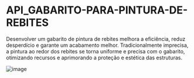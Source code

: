 # API_GABARITO-PARA-PINTURA-DE-REBITES
Desenvolver um gabarito de pintura de rebites melhora a eficiência, reduz desperdício e garante um acabamento melhor. Tradicionalmente imprecisa, a pintura ao redor dos rebites se torna uniforme e precisa com o gabarito, otimizando recursos e aprimorando a proteção e estética das estruturas.

![image](https://github.com/THCRDS007/API_GABARITO-PARA-PINTURA-DE-REBITES/assets/101475549/fdcd0baf-9dca-45fe-a657-202de415c570)
